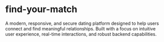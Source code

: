 # find-your-match
A modern, responsive, and secure dating platform designed to help users connect and find meaningful relationships. Built with a focus on intuitive user experience, real-time interactions, and robust backend capabilities.
